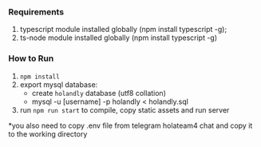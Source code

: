 ### Requirements

1. typescript module installed globally (npm install typescript -g);
2. ts-node module installed globally (npm install typescript -g)

### How to Run

1. `npm install`
2. export mysql database:
     - create `holandly` database (utf8 collation)
     - mysql -u [username] -p holandly < holandly.sql
3. run `npm run start` to compile, copy static assets and run server

*you also need to copy .env file from telegram holateam4 chat and copy it to the working directory
